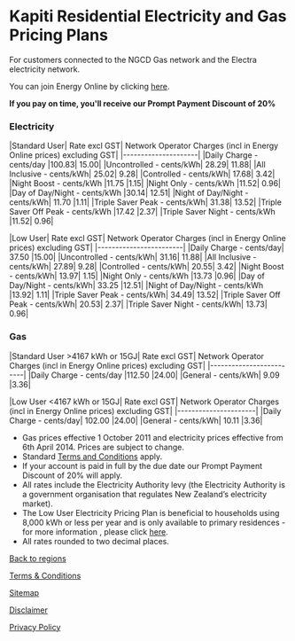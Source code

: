 # Kapiti Residential Electricity and Gas Pricing Plans
For customers connected to the NGCD Gas network and the Electra electricity network.


You can join Energy Online by clicking [here](http://www.energyonline.co.nz/Default.aspx?tabid=98).

**If you pay on time, you'll receive our Prompt Payment Discount of 20%**


### Electricity
|Standard User|	Rate excl GST|	Network Operator Charges (incl in Energy Online prices) excluding GST|
|---------------------|
|Daily Charge - cents/day	|100.83|	15.00|
|Uncontrolled - cents/kWh|	28.29|	11.88|
|All Inclusive - cents/kWh|	25.02|	9.28|
|Controlled - cents/kWh|	17.68|	3.42|
|Night Boost - cents/kWh	|11.75	|1.15|
|Night Only - cents/kWh	|11.52|	0.96|
|Day of Day/Night - cents/kWh	|30.14|	12.51|
|Night of Day/Night - cents/kWh|	11.70	|1.11|
|Triple Saver Peak - cents/kWh|	31.38|	13.52|
|Triple Saver Off Peak - cents/kWh	|17.42	|2.37|
|Triple Saver Night - cents/kWh	|11.52|	0.96|
 

|Low User|	Rate excl GST|	Network Operator Charges (incl in Energy Online prices) excluding GST|
|------------------------|
|Daily Charge - cents/day|	37.50	|15.00|
|Uncontrolled - cents/kWh|	31.16|	11.88|
|All Inclusive - cents/kWh|	27.89|	9.28|
|Controlled - cents/kWh|	20.55|	3.42|
|Night Boost - cents/kWh|	13.97|	1.15|
|Night Only - cents/kWh	|13.73	|0.96|
|Day of Day/Night - cents/kWh|	33.25	|12.51|
|Night of Day/Night - cents/kWh	|13.92|	1.11|
|Triple Saver Peak - cents/kWh|	34.49|	13.52|
|Triple Saver Off Peak - cents/kWh|	20.53|	2.37|
|Triple Saver Night - cents/kWh|	13.73|	0.96|


### Gas
|Standard User >4167 kWh or 15GJ|	Rate excl GST|	Network Operator Charges (incl in Energy Online prices) excluding GST|
|-------------------------|
|Daily Charge - cents/day	|112.50	|24.00|
|General - cents/kWh|	9.09	|3.36|
 

|Low User <4167 kWh or 15GJ|	Rate excl GST|	Network Operator Charges (incl in Energy Online prices) excluding GST|
|----------------------|
|Daily Charge - cents/day|	102.00	|24.00|
|General - cents/kWh|	10.11	|3.36|

- Gas prices effective 1 October 2011 and electricity prices effective from 6th April 2014. Prices are subject to change. 
- Standard [Terms and Conditions](http://www.energyonline.co.nz/terms) apply.
- If your account is paid in full by the due date our Prompt Payment Discount of 20% will apply.
- All rates include the Electricity Authority levy (the Electricity Authority is a government organisation that regulates New Zealand’s electricity market).
- The Low User Electricity Pricing Plan is beneficial to households using 8,000 kWh or less per year and is only available to primary residences - for more information , please click [here](http://www.energyonline.co.nz/Default.aspx?tabid=148).
- All rates rounded to two decimal places.

[Back to regions](http://www.energyonline.co.nz/residential/pricing_plans/electricity_and_gas_pricing_plans)

[Terms & Conditions](http://www.energyonline.co.nz/terms)

[Sitemap](http://www.energyonline.co.nz/home/site_map)

[Disclaimer](http://www.energyonline.co.nz/home/site_map/disclaimer)

[Privacy Policy](http://www.energyonline.co.nz/home/site_map/privacy_policy)
